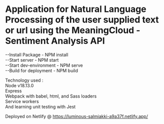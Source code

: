 # Application for Natural Language Processing of the user supplied text or url using the MeaningCloud - Sentiment Analysis API

--Install Package - NPM install
\
--Start server - NPM start
\
--Start dev-environment - NPM serve
\
--Build for deployment - NPM build


Technology used : \
Node v18.13.0 \
Express \
Webpack with babel, html, and Sass loaders \
Service workers \
And learning unit testing with Jest 


Deployed on Netlify  @ https://luminous-salmiakki-a9a37f.netlify.app/




